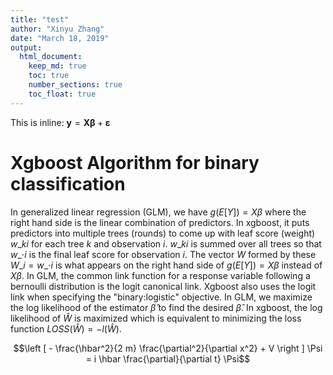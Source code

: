 ```yaml
---
title: "test"
author: "Xinyu Zhang"
date: "March 18, 2019"
output:
  html_document:
    keep_md: true
    toc: true
    number_sections: true
    toc_float: true
---
```




This is inline: $\mathbf{y} = \mathbf{X}\boldsymbol\beta + \boldsymbol\varepsilon$

# Xgboost Algorithm for binary classification

In generalized linear regression (GLM), we have $g(E[Y])=X\beta$ where the right hand side is the linear combination of predictors. In xgboost, it puts predictors into multiple trees (rounds) to come up with leaf score (weight) $w\_{ki}$ for each tree $k$ and observation $i$. $w\_{ki}$ is summed over all trees so that $w\_{\cdot{i}}$ is the final leaf score for observation $i$. The vector $W$ formed by these $W\_i=w\_{\cdot{i}}$ is what appears on the right hand side of $g(E[Y])=X\beta$ instead of $X\beta$. In GLM, the common link function for a response variable following a bernoulli distribution is the logit canonical link. Xgboost also uses the logit link when specifying the "binary:logistic" objective. In GLM, we maximize the log likelihood of the estimator $\widehat{\beta}$ to find the desired $\widehat{\beta}$. In xgboost, the log likelihood of $\widehat{W}$ is maximized which is equivalent to minimizing the loss function $LOSS(\widehat{W})=-l(\widehat{W})$.

$$\left [ - \frac{\hbar^2}{2 m} \frac{\partial^2}{\partial x^2} + V \right ] \Psi = i \hbar \frac{\partial}{\partial t} \Psi$$
